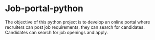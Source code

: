 # Job-portal-python
The objective of this python project is to develop an online portal where recruiters can post job requirements, they can search for candidates. Candidates can search for job openings and apply.
